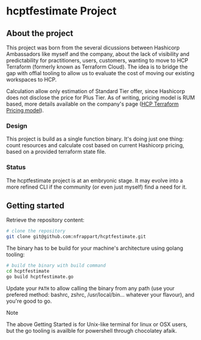 # hcptfestimate Project

## About the project

This project was born from the several dicussions between Hashicorp Ambassadors like myself and the company, about the lack of visibility and predictability for practitioners, users, customers, wanting to move to HCP Terraform (formerly known as Terraform Cloud). The idea is to bridge the gap with offial tooling to allow us to evaluate the cost of moving our existing workspaces to HCP.

Calculation allow only estimation of Standard Tier offer, since Hashicorp does not disclose the price for Plus Tier. As of writing, pricing model is RUM based, more details available on the company's page ([HCP Terraform Pricing model](https://www.hashicorp.com/products/terraform/pricing)).

### Design

This project is build as a single function binary. It's doing just one thing: count resources and calculate cost based on current Hashicorp pricing, based on a provided terraform state file.

### Status

The hcptfestimate project is at an embryonic stage. It may evolve into a more refined CLI if the community (or even just myself) find a need for it.

## Getting started

Retrieve the repository content:

```bash
# clone the repository
git clone git@github.com:nfrappart/hcptfestimate.git

```

The binary has to be build for your machine's architecture using golang tooling:

```bash
# build the binary with build command
cd hcptfestimate
go build hcptfestimate.go

```

Update your `PATH` to allow calling the binary from any path (use your prefered method: bashrc, zshrc, /usr/local/bin... whatever your flavour), and you're good to go.

> [!NOTE]
> The above Getting Started is for Unix-like terminal for linux or OSX users, but the go tooling is availble for powershell through chocolatey afaik.
